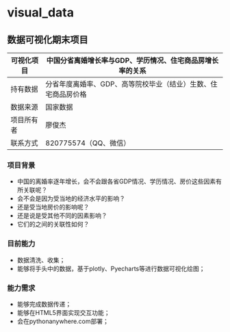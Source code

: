 # visual_data
## 数据可视化期末项目
|可视化项目 | 中国分省离婚增长率与GDP、学历情况、住宅商品房增长率的关系| 
-|-|
持有数据| 分省年度离婚率、GDP、高等院校毕业（结业）生数、住宅商品房价格| 
数据来源| 国家数据| 
项目所有者| 廖俊杰| 
联系方式| 820775574（QQ、微信）| 

### 项目背景
- 中国的离婚率逐年增长，会不会跟各省GDP情况、学历情况、房价这些因素有所关联呢？
- 会不会是因为受当地的经济水平的影响？
- 还是受当地房价的影响呢？
- 还是说是受其他不同的因素影响？
- 它们的之间的关联性如何？

### 目前能力
- 数据清洗、收集；
- 能够将手头中的数据，基于plotly、Pyecharts等进行数据可视化绘图；

### 能力需求
- 能够完成数据传递；
- 能够在HTML5界面实现交互功能；
- 会在pythonanywhere.com部署；
